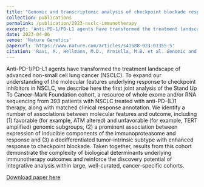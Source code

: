```yaml
---
title: "Genomic and transcriptomic analysis of checkpoint blockade response in advanced non-small cell lung cancer"
collection: publications
permalink: /publication/2023-nsclc-immunotherapy
excerpt: 'Anti-PD-1/PD-L1 agents have transformed the treatment landscape of advanced non-small cell lung cancer (NSCLC). To expand our understanding of the molecular features underlying response to checkpoint inhibitors in NSCLC, we describe here the first joint analysis of the Stand Up To Cancer-Mark Foundation cohort, a resource of whole exome and/or RNA sequencing from 393 patients with NSCLC treated with anti-PD-(L)1 therapy, along with matched clinical response annotation. We identify a number of associations between molecular features and outcome, including (1) favorable (for example, ATM altered) and unfavorable (for example, TERT amplified) genomic subgroups, (2) a prominent association between expression of inducible components of the immunoproteasome and response and (3) a dedifferentiated tumor-intrinsic subtype with enhanced response to checkpoint blockade. Taken together, results from this cohort demonstrate the complexity of biological determinants underlying immunotherapy outcomes and reinforce the discovery potential of integrative analysis within large, well-curated, cancer-specific cohorts.'
date: 2023-04-06
venue: 'Nature Genetics'
paperurl: 'https://www.nature.com/articles/s41588-023-01355-5'
citation: 'Ravi, A., Hellmann, M.D., Arniella, M.B. et al. Genomic and transcriptomic analysis of checkpoint blockade response in advanced non-small cell lung cancer. Nat Genet 55, 807–819 (2023). https://doi.org/10.1038/s41588-023-01355-5'
---
```

Anti-PD-1/PD-L1 agents have transformed the treatment landscape of advanced non-small cell lung cancer (NSCLC). To expand our understanding of the molecular features underlying response to checkpoint inhibitors in NSCLC, we describe here the first joint analysis of the Stand Up To Cancer-Mark Foundation cohort, a resource of whole exome and/or RNA sequencing from 393 patients with NSCLC treated with anti-PD-(L)1 therapy, along with matched clinical response annotation. We identify a number of associations between molecular features and outcome, including (1) favorable (for example, ATM altered) and unfavorable (for example, TERT amplified) genomic subgroups, (2) a prominent association between expression of inducible components of the immunoproteasome and response and (3) a dedifferentiated tumor-intrinsic subtype with enhanced response to checkpoint blockade. Taken together, results from this cohort demonstrate the complexity of biological determinants underlying immunotherapy outcomes and reinforce the discovery potential of integrative analysis within large, well-curated, cancer-specific cohorts.

[Download paper here](http://academicpages.github.io/files/publications/s41588-023-01355-5.pdf)
